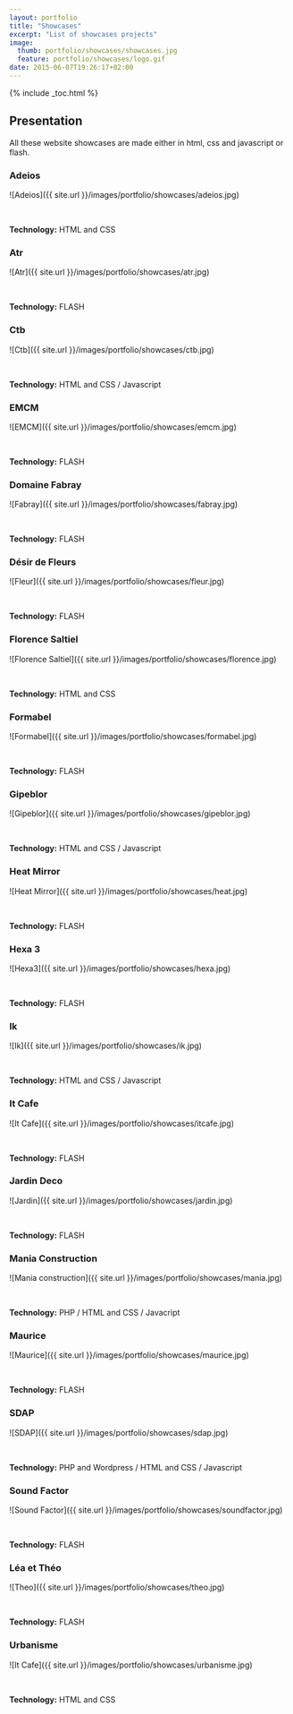 ```yaml
---
layout: portfolio
title: "Showcases"
excerpt: "List of showcases projects"
image:
  thumb: portfolio/showcases/showcases.jpg
  feature: portfolio/showcases/logo.gif
date: 2015-06-07T19:26:17+02:00
---
```


{% include _toc.html %}

## Presentation

All these website showcases are made either in html, css and javascript or flash.

### Adeios

![Adeios]({{ site.url }}/images/portfolio/showcases/adeios.jpg)

<br/>

**Technology:** HTML and CSS

### Atr

![Atr]({{ site.url }}/images/portfolio/showcases/atr.jpg)

<br/>

**Technology:** FLASH

### Ctb

![Ctb]({{ site.url }}/images/portfolio/showcases/ctb.jpg)

<br/>

**Technology:** HTML and CSS / Javascript

### EMCM

![EMCM]({{ site.url }}/images/portfolio/showcases/emcm.jpg)

<br/>

**Technology:** FLASH

### Domaine Fabray

![Fabray]({{ site.url }}/images/portfolio/showcases/fabray.jpg)

<br/>

**Technology:** FLASH

### Désir de Fleurs

![Fleur]({{ site.url }}/images/portfolio/showcases/fleur.jpg)

<br/>

**Technology:** FLASH

### Florence Saltiel

![Florence Saltiel]({{ site.url }}/images/portfolio/showcases/florence.jpg)

<br/>

**Technology:** HTML and CSS

### Formabel

![Formabel]({{ site.url }}/images/portfolio/showcases/formabel.jpg)

<br/>

**Technology:** FLASH

### Gipeblor

![Gipeblor]({{ site.url }}/images/portfolio/showcases/gipeblor.jpg)

<br/>

**Technology:** HTML and CSS / Javascript

### Heat Mirror

![Heat Mirror]({{ site.url }}/images/portfolio/showcases/heat.jpg)

<br/>

**Technology:** FLASH

### Hexa 3

![Hexa3]({{ site.url }}/images/portfolio/showcases/hexa.jpg)

<br/>

**Technology:** FLASH

### Ik

![Ik]({{ site.url }}/images/portfolio/showcases/ik.jpg)

<br/>

**Technology:** HTML and CSS / Javascript

### It  Cafe

![It Cafe]({{ site.url }}/images/portfolio/showcases/itcafe.jpg)

<br/>

**Technology:** FLASH

### Jardin Deco

![Jardin]({{ site.url }}/images/portfolio/showcases/jardin.jpg)

<br/>

**Technology:** FLASH

### Mania Construction

![Mania construction]({{ site.url }}/images/portfolio/showcases/mania.jpg)

<br/>

**Technology:** PHP / HTML and CSS / Javacript

### Maurice

![Maurice]({{ site.url }}/images/portfolio/showcases/maurice.jpg)

<br/>

**Technology:** FLASH

### SDAP

![SDAP]({{ site.url }}/images/portfolio/showcases/sdap.jpg)

<br/>

**Technology:** PHP and Wordpress / HTML and CSS / Javascript

### Sound Factor

![Sound Factor]({{ site.url }}/images/portfolio/showcases/soundfactor.jpg)

<br/>

**Technology:** FLASH

### Léa et Théo

![Theo]({{ site.url }}/images/portfolio/showcases/theo.jpg)

<br/>

**Technology:** FLASH

### Urbanisme

![It Cafe]({{ site.url }}/images/portfolio/showcases/urbanisme.jpg)

<br/>

**Technology:** HTML and CSS
